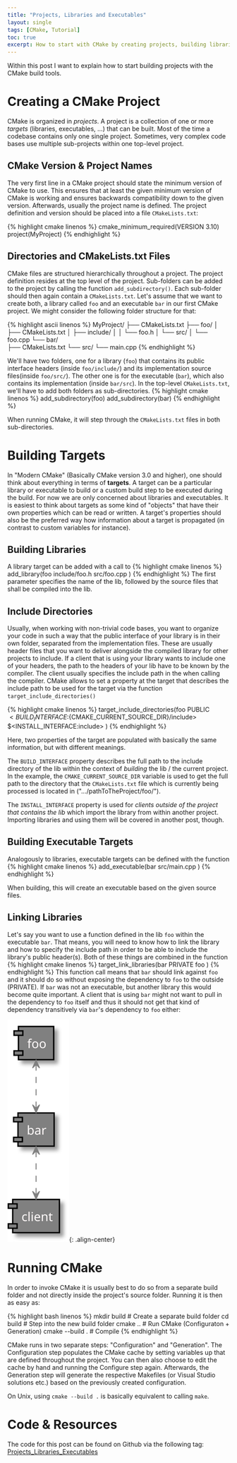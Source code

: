 ```yaml
---
title: "Projects, Libraries and Executables"
layout: single
tags: [CMake, Tutorial]
toc: true
excerpt: How to start with CMake by creating projects, building libraries and executables.
---
```

Within this post I want to explain how to start building projects with the CMake build tools.

# Creating a CMake Project
CMake is organized in *projects*. A project is a collection of one or more *targets* (libraries, executables, ...) that can be built.
Most of the time a codebase contains only one single project. Sometimes, very complex code bases use multiple sub-projects within one top-level project.

## CMake Version & Project Names
The very first line in a CMake project should state the minimum version of CMake to use. 
This ensures that at least the given minimum version of CMake is working and ensures backwards compatibility down to the given version.
Afterwards, usually the project name is defined.
The project definition and version should be placed into a file `CMakeLists.txt`:

{% highlight cmake linenos %}
cmake_minimum_required(VERSION 3.10)
project(MyProject)
{% endhighlight %}

## Directories and CMakeLists.txt Files
CMake files are structured hierarchically throughout a project.
The project definition resides at the top level of the project. 
Sub-folders can be added to the project by calling the function `add_subdirectory()`.
Each sub-folder should then again contain a `CMakeLists.txt`.
Let's assume that we want to create both, a library called `foo` and an executable `bar` in our first CMake project.
We might consider the following folder structure for that:

{% highlight ascii linenos %}
MyProject/
├── CMakeLists.txt
├── foo/
│   ├── CMakeLists.txt
│   ├── include/
│   │   └── foo.h
│   └── src/
│       └── foo.cpp
└── bar/    
    ├── CMakeLists.txt
    └── src/
        └── main.cpp
{% endhighlight %}

We'll have two folders, one for a library (`foo`) that contains its public interface headers (inside `foo/include/`) and its implementation source files(inside `foo/src/`).
The other one is for the executable (`bar`), which also contains its implementation (inside `bar/src`).
In the top-level `CMakeLists.txt`, we'll have to add both folders as sub-directories.
{% highlight cmake linenos %}
add_subdirectory(foo)
add_subdirectory(bar)
{% endhighlight %}

When running CMake, it will step through the `CMakeLists.txt` files in both sub-directories.

# Building Targets
In "Modern CMake" (Basically CMake version 3.0 and higher), one should think about everything in terms of **targets**. A target can be a particular library or executable to build or a custom build step to be executed during the build. For now we are only concerned about libraries and executables. It is easiest to think about targets as some kind of "objects" that have their own properties which can be read or written.
A target's properties should also be the preferred way how information about a target is propagated (in contrast to custom variables for instance).
## Building Libraries
A library target can be added with a call to 
{% highlight cmake linenos %}
add_library(foo 
    include/foo.h
    src/foo.cpp 
)
{% endhighlight %}
The first parameter specifies the name of the lib, followed by the source files that shall be compiled into the lib.

## Include Directories
Usually, when working with non-trivial code bases, you want to organize your code in such a way that the public interface of your library is in their own folder, separated from the implementation files.
These are usually header files that you want to deliver alongside the compiled library for other projects to include.
If a client that is using your library wants to include one of your headers, the path to the headers of your lib have to be known by the compiler. The client usually specifies the include path in the when calling the compiler.
CMake allows to set a property at the target that describes the include path to be used for the target via the function `target_include_directories()`

{% highlight cmake linenos %}
target_include_directories(foo
    PUBLIC    
        $<BUILD_INTERFACE:${CMAKE_CURRENT_SOURCE_DIR}/include> 
        $<INSTALL_INTERFACE:include>
)
{% endhighlight %}

Here, two properties of the target are populated with basically the same information, but with different meanings.

The `BUILD_INTERFACE` property describes the full path to the include directory of the lib within the context of *building* the lib / the current project. In the example, the `CMAKE_CURRENT_SOURCE_DIR` variable is used to get the full path to the directory that the `CMakeLists.txt` file which is currently being processed is located in (".../pathToTheProject/foo/"). 

The `INSTALL_INTERFACE` property is used for *clients outside of the project that contains the lib* which import the library from within another project. Importing libraries and using them will be covered in another post, though. 

## Building Executable Targets
Analogously to libraries, executable targets can be defined with the function 
{% highlight cmake linenos %}
add_executable(bar 
    src/main.cpp
)
{% endhighlight %}

When building, this will create an executable based on the given source files.

## Linking Libraries
Let's say you want to use a function defined in the lib `foo` within the executable `bar`. That means, you will need to know how to link the library and how to specify the include path in order to be able to include the library's public header(s). 
Both of these things are combined in the function 
{% highlight cmake linenos %}
target_link_libraries(bar
    PRIVATE
        foo
)
{% endhighlight %}
This function call means that `bar` should link against `foo` and it should do so without exposing the dependency to `foo` to the outside (PRIVATE).
If `bar` was not an executable, but another library this would become quite important. A client that is using `bar` might not want to pull in the dependency to `foo` itself and thus it should not get that kind of dependency transitively via `bar`'s dependency to `foo` either:

![image-center](/out/images/TransitiveDependency/TransitiveDependency.svg){: .align-center}

# Running CMake
In order to invoke CMake it is usually best to do so from a separate build folder and not directly inside the project's source folder.
Running it is then as easy as: 

{% highlight bash linenos %}
mkdir build     # Create a separate build folder
cd build        # Step into the new build folder
cmake ..        # Run CMake (Configuraton + Generation)
cmake --build . # Compile
{% endhighlight %}

CMake runs in two separate steps: "Configuration" and "Generation". 
The Configuration step populates the CMake cache by setting variables up that are defined throughout the project. You can then also choose to edit the cache by hand and running the Configure step again.
Afterwards, the Generation step will generate the respective Makefiles (or Visual Studio solutions etc.) based on the previously created configuration.

On Unix, using `cmake --build .` is basically equivalent to calling `make`.

# Code & Resources

The code for this post can be found on Github via the following tag:
[Projects_Libraries_Executables](https://github.com/markusrothe/cmake_essentials/tree/Projects_Libraries_Executables)